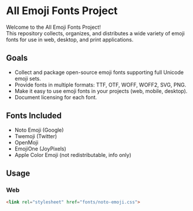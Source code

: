 # All Emoji Fonts Project

Welcome to the All Emoji Fonts Project!  
This repository collects, organizes, and distributes a wide variety of emoji fonts for use in web, desktop, and print applications.

## Goals

- Collect and package open-source emoji fonts supporting full Unicode emoji sets.
- Provide fonts in multiple formats: TTF, OTF, WOFF, WOFF2, SVG, PNG.
- Make it easy to use emoji fonts in your projects (web, mobile, desktop).
- Document licensing for each font.

## Fonts Included

- Noto Emoji (Google)
- Twemoji (Twitter)
- OpenMoji
- EmojiOne (JoyPixels)
- Apple Color Emoji (not redistributable, info only)

## Usage

### Web

```html
<link rel="stylesheet" href="fonts/noto-emoji.css">
